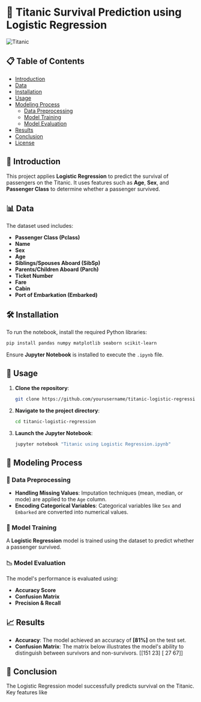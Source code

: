 
# 🚢 Titanic Survival Prediction using Logistic Regression

![Titanic](https://upload.wikimedia.org/wikipedia/commons/f/fd/RMS_Titanic_3.jpg)

## 📋 Table of Contents
- [Introduction](#introduction)
- [Data](#data)
- [Installation](#installation)
- [Usage](#usage)
- [Modeling Process](#modeling-process)
  - [Data Preprocessing](#data-preprocessing)
  - [Model Training](#model-training)
  - [Model Evaluation](#model-evaluation)
- [Results](#results)
- [Conclusion](#conclusion)
- [License](#license)

## 📖 Introduction
This project applies **Logistic Regression** to predict the survival of passengers on the Titanic. It uses features such as **Age**, **Sex**, and **Passenger Class** to determine whether a passenger survived.

## 📊 Data
The dataset used includes:
- **Passenger Class (Pclass)**
- **Name**
- **Sex**
- **Age**
- **Siblings/Spouses Aboard (SibSp)**
- **Parents/Children Aboard (Parch)**
- **Ticket Number**
- **Fare**
- **Cabin**
- **Port of Embarkation (Embarked)**

## 🛠️ Installation
To run the notebook, install the required Python libraries:
```bash
pip install pandas numpy matplotlib seaborn scikit-learn
```
Ensure **Jupyter Notebook** is installed to execute the `.ipynb` file.

## 🚀 Usage
1. **Clone the repository**:
   ```bash
   git clone https://github.com/yourusername/titanic-logistic-regression.git
   ```
2. **Navigate to the project directory**:
   ```bash
   cd titanic-logistic-regression
   ```
3. **Launch the Jupyter Notebook**:
   ```bash
   jupyter notebook "Titanic using Logistic Regression.ipynb"
   ```

## 🧠 Modeling Process

### 🔄 Data Preprocessing
- **Handling Missing Values**: Imputation techniques (mean, median, or mode) are applied to the `Age` column.
- **Encoding Categorical Variables**: Categorical variables like `Sex` and `Embarked` are converted into numerical values.

### 🤖 Model Training
A **Logistic Regression** model is trained using the dataset to predict whether a passenger survived.

### 📉 Model Evaluation
The model's performance is evaluated using:
- **Accuracy Score**
- **Confusion Matrix**
- **Precision & Recall**

## 📈 Results
- **Accuracy**: The model achieved an accuracy of **[81%]** on the test set.
- **Confusion Matrix**: The matrix below illustrates the model's ability to distinguish between survivors and non-survivors.
           [[151  23]
            [ 27  67]]
 

## 🏁 Conclusion
The Logistic Regression model successfully predicts survival on the Titanic. Key features like 




